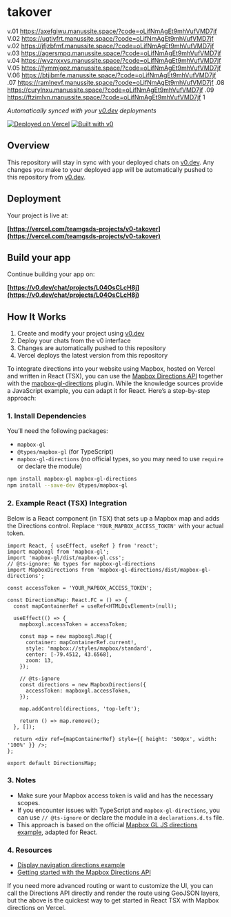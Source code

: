 # takover


v.01
	https://axefgiwu.manussite.space/?code=oLifNmAgEt9mhVufVMD7jf 
V.02
	https://ugtivfrt.manussite.space/?code=oLifNmAgEt9mhVufVMD7jf 
v.02
	https://jfjzbfmf.manussite.space/?code=oLifNmAgEt9mhVufVMD7jf 
v.03
	https://agersmpq.manussite.space/?code=oLifNmAgEt9mhVufVMD7jf 
v.04
	https://wvznxxvs.manussite.space/?code=oLifNmAgEt9mhVufVMD7jf
V.05
	https://fymmjopz.manussite.space/?code=oLifNmAgEt9mhVufVMD7jf
V.06
	https://btjjbmfe.manussite.space/?code=oLifNmAgEt9mhVufVMD7jf
.07
	https://ramlnevf.manussite.space/?code=oLifNmAgEt9mhVufVMD7jf
.08
	https://curylnxu.manussite.space/?code=oLifNmAgEt9mhVufVMD7jf
.09
	https://ftzimlvn.manussite.space/?code=oLifNmAgEt9mhVufVMD7jf
1



*Automatically synced with your [v0.dev](https://v0.dev) deployments*

[![Deployed on Vercel](https://img.shields.io/badge/Deployed%20on-Vercel-black?style=for-the-badge&logo=vercel)](https://vercel.com/teamgsds-projects/v0-takover)
[![Built with v0](https://img.shields.io/badge/Built%20with-v0.dev-black?style=for-the-badge)](https://v0.dev/chat/projects/L04OsCLcH8j)

## Overview

This repository will stay in sync with your deployed chats on [v0.dev](https://v0.dev).
Any changes you make to your deployed app will be automatically pushed to this repository from [v0.dev](https://v0.dev).

## Deployment

Your project is live at:

**[https://vercel.com/teamgsds-projects/v0-takover](https://vercel.com/teamgsds-projects/v0-takover)**

## Build your app

Continue building your app on:

**[https://v0.dev/chat/projects/L04OsCLcH8j](https://v0.dev/chat/projects/L04OsCLcH8j)**

## How It Works

1. Create and modify your project using [v0.dev](https://v0.dev)
2. Deploy your chats from the v0 interface
3. Changes are automatically pushed to this repository
4. Vercel deploys the latest version from this repository

To integrate directions into your website using Mapbox, hosted on Vercel and written in React (TSX), you can use the [Mapbox Directions API](https://docs.mapbox.com/help/glossary/directions-api/) together with the [mapbox-gl-directions](https://github.com/mapbox/mapbox-gl-directions) plugin. While the knowledge sources provide a JavaScript example, you can adapt it for React. Here’s a step-by-step approach:

### 1. Install Dependencies

You’ll need the following packages:
- `mapbox-gl`
- `@types/mapbox-gl` (for TypeScript)
- `mapbox-gl-directions` (no official types, so you may need to use `require` or declare the module)

```bash
npm install mapbox-gl mapbox-gl-directions
npm install --save-dev @types/mapbox-gl
```

### 2. Example React (TSX) Integration

Below is a React component (in TSX) that sets up a Mapbox map and adds the Directions control. Replace `'YOUR_MAPBOX_ACCESS_TOKEN'` with your actual token.

```tsx
import React, { useEffect, useRef } from 'react';
import mapboxgl from 'mapbox-gl';
import 'mapbox-gl/dist/mapbox-gl.css';
// @ts-ignore: No types for mapbox-gl-directions
import MapboxDirections from 'mapbox-gl-directions/dist/mapbox-gl-directions';

const accessToken = 'YOUR_MAPBOX_ACCESS_TOKEN';

const DirectionsMap: React.FC = () => {
  const mapContainerRef = useRef<HTMLDivElement>(null);

  useEffect(() => {
    mapboxgl.accessToken = accessToken;

    const map = new mapboxgl.Map({
      container: mapContainerRef.current!,
      style: 'mapbox://styles/mapbox/standard',
      center: [-79.4512, 43.6568],
      zoom: 13,
    });

    // @ts-ignore
    const directions = new MapboxDirections({
      accessToken: mapboxgl.accessToken,
    });

    map.addControl(directions, 'top-left');

    return () => map.remove();
  }, []);

  return <div ref={mapContainerRef} style={{ height: '500px', width: '100%' }} />;
};

export default DirectionsMap;
```

### 3. Notes

- Make sure your Mapbox access token is valid and has the necessary scopes.
- If you encounter issues with TypeScript and `mapbox-gl-directions`, you can use `// @ts-ignore` or declare the module in a `declarations.d.ts` file.
- This approach is based on the official [Mapbox GL JS directions example](https://docs.mapbox.com/mapbox-gl-js/example/mapbox-gl-directions/), adapted for React.

### 4. Resources

- [Display navigation directions example](https://docs.mapbox.com/mapbox-gl-js/example/mapbox-gl-directions/)
- [Getting started with the Mapbox Directions API](https://docs.mapbox.com/help/tutorials/getting-started-directions-api/)

If you need more advanced routing or want to customize the UI, you can call the Directions API directly and render the route using GeoJSON layers, but the above is the quickest way to get started in React TSX with Mapbox directions on Vercel.
